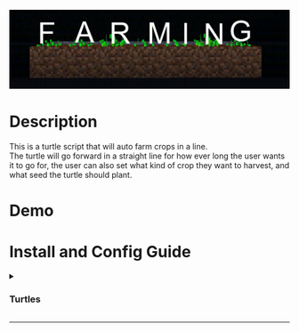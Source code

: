 ![Banner](https://github.com/TheDjgamerProductions/Minecraft-Computercraft/blob/main/Turtles/Farming/Assets/farming%20Trutle%20banner.gif)


<!---
# Contents

-[Description](https://github.com/TheDjgamerProductions/Minecraft-Computercraft/blob/main/Turtles/Farming/README.md#Description)

-[Demo](https://github.com/TheDjgamerProductions/Minecraft-Computercraft/blob/main/Turtles/Farming/README.md#demo)

<details> <summary> Install and Config Guide </summary>

<p>

- [Turtle Install](https://github.com/TheDjgamerProductions/Minecraft-Computercraft/blob/main/Turtles/Farming/README.md#turtle-install-guide)
- [Turtle Config](https://github.com/TheDjgamerProductions/Minecraft-Computercraft/blob/main/Turtles/Farming/README.md#turtle-config-guide)

</p>




</details>
-->





# Description
<p>
This is a turtle script that will auto farm crops in a line.
<br>The turtle will go forward in a straight line for how ever long the user wants it to go for, the user can also set what kind of crop they want to harvest, and what seed the turtle should plant.
<br>



</p>


# Demo





# Install and Config Guide

<details> <summary><h3>Turtles</h3></summary>


<details> <summary><h3>Turtle Install Guide</h3></summary>

# Pre-setup

# Installing
* Step 1: Upload the [Turtle.lua](https://github.com/TheDjgamerProductions/Minecraft-Computercraft/blob/main/Turtles/Farming/Turtle.lua) file to [Pastebin](https://pastebin.com/)
* Step 2: Inside the Turtle type `COMMAND GOES HERE`
* Step 3:


  
# End
</details>

<details> <summary><h3>Turtle Config Guide</h3></summary>

# End
</details>

</details>

- - - -
